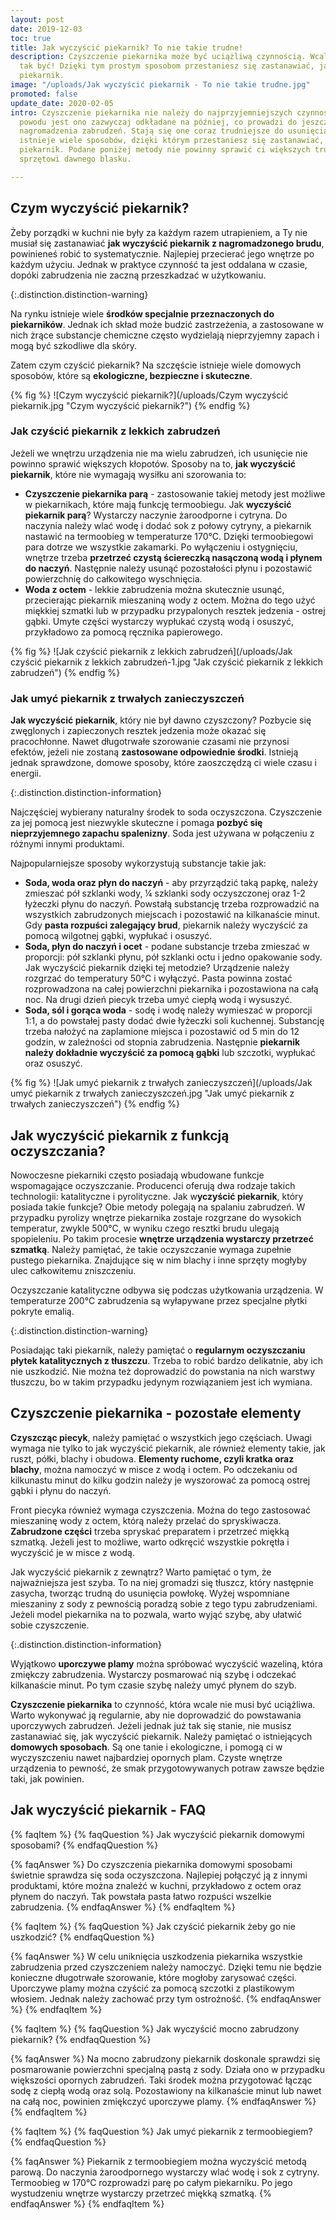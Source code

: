 ```yaml
---
layout: post
date: 2019-12-03
toc: true
title: Jak wyczyścić piekarnik? To nie takie trudne!
description: Czyszczenie piekarnika może być uciążliwą czynnością. Wcale nie musi
  tak być! Dzięki tym prostym sposobom przestaniesz się zastanawiać, jak wyczyścić
  piekarnik.
image: "/uploads/Jak wyczyścić piekarnik - To nie takie trudne.jpg"
promoted: false
update_date: 2020-02-05
intro: Czyszczenie piekarnika nie należy do najprzyjemniejszych czynności. Z tego
  powodu jest ono zazwyczaj odkładane na później, co prowadzi do jeszcze większego
  nagromadzenia zabrudzeń. Stają się one coraz trudniejsze do usunięcia. Na szczęście
  istnieje wiele sposobów, dzięki którym przestaniesz się zastanawiać, jak wyczyścić
  piekarnik. Podane poniżej metody nie powinny sprawić ci większych trudności w przywróceniu
  sprzętowi dawnego blasku.

---
```

## Czym wyczyścić piekarnik?

Żeby porządki w kuchni nie były za każdym razem utrapieniem, a Ty nie musiał się zastanawiać **jak wyczyścić piekarnik z nagromadzonego brudu**, powinieneś robić to systematycznie. Najlepiej przecierać jego wnętrze po każdym użyciu. Jednak w praktyce czynność ta jest oddalana w czasie, dopóki zabrudzenia nie zaczną przeszkadzać w użytkowaniu.

{:.distinction.distinction-warning}

Na rynku istnieje wiele **środków specjalnie przeznaczonych do piekarników**. Jednak ich skład może budzić zastrzeżenia, a zastosowane w nich żrące substancje chemiczne często wydzielają nieprzyjemny zapach i mogą być szkodliwe dla skóry.

Zatem czym czyścić piekarnik? Na szczęście istnieje wiele domowych sposobów, które są **ekologiczne, bezpieczne i skuteczne**.

{% fig %}
![Czym wyczyścić piekarnik?](/uploads/Czym wyczyścić piekarnik.jpg "Czym wyczyścić piekarnik?")
{% endfig %}

### Jak czyścić piekarnik z lekkich zabrudzeń

Jeżeli we wnętrzu urządzenia nie ma wielu zabrudzeń, ich usunięcie nie powinno sprawić większych kłopotów. Sposoby na to, **jak wyczyścić piekarnik**, które nie wymagają wysiłku ani szorowania to:

* **Czyszczenie piekarnika parą** - zastosowanie takiej metody jest możliwe w piekarnikach, które mają funkcję termoobiegu. Jak **wyczyścić piekarnik parą**? Wystarczy naczynie żaroodporne i cytryna. Do naczynia należy wlać wodę i dodać sok z połowy cytryny, a piekarnik nastawić na termoobieg w temperaturze 170°C. Dzięki termoobiegowi para dotrze we wszystkie zakamarki. Po wyłączeniu i ostygnięciu, wnętrze trzeba **przetrzeć czystą ściereczką nasączoną wodą i płynem do naczyń**. Następnie należy usunąć pozostałości płynu i pozostawić powierzchnię do całkowitego wyschnięcia.
* **Woda z octem** - lekkie zabrudzenia można skutecznie usunąć, przecierając piekarnik mieszaniną wody z octem. Można do tego użyć miękkiej szmatki lub w przypadku przypalonych resztek jedzenia - ostrej gąbki. Umyte części wystarczy wypłukać czystą wodą i osuszyć, przykładowo za pomocą ręcznika papierowego.

{% fig %}
![Jak czyścić piekarnik z lekkich zabrudzeń](/uploads/Jak czyścić piekarnik z lekkich zabrudzeń-1.jpg "Jak czyścić piekarnik z lekkich zabrudzeń")
{% endfig %}

### Jak umyć piekarnik z trwałych zanieczyszczeń

**Jak wyczyścić piekarnik**, który nie był dawno czyszczony? Pozbycie się zwęglonych i zapieczonych resztek jedzenia może okazać się pracochłonne. Nawet długotrwałe szorowanie czasami nie przynosi efektów, jeżeli nie zostaną **zastosowane odpowiednie środki**. Istnieją jednak sprawdzone, domowe sposoby, które zaoszczędzą ci wiele czasu i energii.

{:.distinction.distinction-information}

Najczęściej wybierany naturalny środek to soda oczyszczona. Czyszczenie za jej pomocą jest niezwykle skuteczne i pomaga **pozbyć się nieprzyjemnego zapachu spalenizny**. Soda jest używana w połączeniu z różnymi innymi produktami.

Najpopularniejsze sposoby wykorzystują substancje takie jak:

* **Soda, woda oraz płyn do naczyń** - aby przyrządzić taką papkę, należy zmieszać pół szklanki wody, ¼ szklanki sody oczyszczonej oraz 1-2 łyżeczki płynu do naczyń. Powstałą substancję trzeba rozprowadzić na wszystkich zabrudzonych miejscach i pozostawić na kilkanaście minut. Gdy **pasta rozpuści zalegający brud**, piekarnik należy wyczyścić za pomocą wilgotnej gąbki, wypłukać i osuszyć.
* **Soda, płyn do naczyń i ocet** - podane substancje trzeba zmieszać w proporcji: pół szklanki płynu, pół szklanki octu i jedno opakowanie sody. Jak wyczyścić piekarnik dzięki tej metodzie? Urządzenie należy rozgrzać do temperatury 50°C i wyłączyć. Pasta powinna zostać rozprowadzona na całej powierzchni piekarnika i pozostawiona na całą noc. Na drugi dzień piecyk trzeba umyć ciepłą wodą i wysuszyć.
* **Soda, sól i gorąca woda** - sodę i wodę należy wymieszać w proporcji 1:1, a do powstałej pasty dodać dwie łyżeczki soli kuchennej. Substancję trzeba nałożyć na zaplamione miejsca i pozostawić od 5 min do 12 godzin, w zależności od stopnia zabrudzenia. Następnie **piekarnik należy dokładnie wyczyścić za pomocą gąbki** lub szczotki, wypłukać oraz osuszyć.

{% fig %}
![Jak umyć piekarnik z trwałych zanieczyszczeń](/uploads/Jak umyć piekarnik z trwałych zanieczyszczeń.jpg "Jak umyć piekarnik z trwałych zanieczyszczeń")
{% endfig %}

## Jak wyczyścić piekarnik z funkcją oczyszczania?

Nowoczesne piekarniki często posiadają wbudowane funkcje wspomagające oczyszczanie. Producenci oferują dwa rodzaje takich technologii: katalityczne i pyrolityczne. Jak w**yczyścić piekarnik**, który posiada takie funkcje? Obie metody polegają na spalaniu zabrudzeń. W przypadku pyrolizy wnętrze piekarnika zostaje rozgrzane do wysokich temperatur, zwykle 500°C, w wyniku czego resztki brudu ulegają spopieleniu. Po takim procesie **wnętrze urządzenia wystarczy przetrzeć szmatką**. Należy pamiętać, że takie oczyszczanie wymaga zupełnie pustego piekarnika. Znajdujące się w nim blachy i inne sprzęty mogłyby ulec całkowitemu zniszczeniu.

Oczyszczanie katalityczne odbywa się podczas użytkowania urządzenia. W temperaturze 200°C zabrudzenia są wyłapywane przez specjalne płytki pokryte emalią.

{:.distinction.distinction-warning}

Posiadając taki piekarnik, należy pamiętać o **regularnym oczyszczaniu płytek katalitycznych z tłuszczu**. Trzeba to robić bardzo delikatnie, aby ich nie uszkodzić. Nie można też doprowadzić do powstania na nich warstwy tłuszczu, bo w takim przypadku jedynym rozwiązaniem jest ich wymiana.

## Czyszczenie piekarnika - pozostałe elementy

**Czyszcząc piecyk**, należy pamiętać o wszystkich jego częściach. Uwagi wymaga nie tylko to jak wyczyścić piekarnik, ale również elementy takie, jak ruszt, półki, blachy i obudowa. **Elementy ruchome, czyli kratka oraz blachy**, można namoczyć w misce z wodą i octem. Po odczekaniu od kilkunastu minut do kilku godzin należy je wyszorować za pomocą ostrej gąbki i płynu do naczyń.

Front piecyka również wymaga czyszczenia. Można do tego zastosować mieszaninę wody z octem, którą należy przelać do spryskiwacza. **Zabrudzone części** trzeba spryskać preparatem i przetrzeć miękką szmatką. Jeżeli jest to możliwe, warto odkręcić wszystkie pokrętła i wyczyścić je w misce z wodą.

Jak wyczyścić piekarnik z zewnątrz? Warto pamiętać o tym, że najważniejsza jest szyba. To na niej gromadzi się tłuszcz, który następnie zasycha, tworząc trudną do usunięcia powłokę. Wyżej wspomniane mieszaniny z sody z pewnością poradzą sobie z tego typu zabrudzeniami. Jeżeli model piekarnika na to pozwala, warto wyjąć szybę, aby ułatwić sobie czyszczenie.

{:.distinction.distinction-information}

Wyjątkowo **uporczywe plamy** można spróbować wyczyścić wazeliną, która zmiękczy zabrudzenia. Wystarczy posmarować nią szybę i odczekać kilkanaście minut. Po tym czasie szybę należy umyć płynem do szyb.

**Czyszczenie piekarnika** to czynność, która wcale nie musi być uciążliwa. Warto wykonywać ją regularnie, aby nie doprowadzić do powstawania uporczywych zabrudzeń. Jeżeli jednak już tak się stanie, nie musisz zastanawiać się, jak wyczyścić piekarnik. Należy pamiętać o istniejących **domowych sposobach**. Są one tanie i ekologiczne, i pomogą ci w wyczyszczeniu nawet najbardziej opornych plam. Czyste wnętrze urządzenia to pewność, że smak przygotowywanych potraw zawsze będzie taki, jak powinien.

## Jak wyczyścić piekarnik - FAQ

{% faqItem %}
{% faqQuestion %}
Jak wyczyścić piekarnik domowymi sposobami?
{% endfaqQuestion %}

{% faqAnswer %}
Do czyszczenia piekarnika domowymi sposobami świetnie sprawdza się soda oczyszczona. Najlepiej połączyć ją z innymi produktami, które można znaleźć w kuchni, przykładowo z octem oraz płynem do naczyń. Tak powstała pasta łatwo rozpuści wszelkie zabrudzenia.
{% endfaqAnswer %}
{% endfaqItem %}

{% faqItem %}
{% faqQuestion %}
Jak czyścić piekarnik żeby go nie uszkodzić?
{% endfaqQuestion %}

{% faqAnswer %}
W celu uniknięcia uszkodzenia piekarnika wszystkie zabrudzenia przed czyszczeniem należy namoczyć. Dzięki temu nie będzie konieczne długotrwałe szorowanie, które mogłoby zarysować części. Uporczywe plamy można czyścić za pomocą szczotki z plastikowym włosiem. Jednak należy zachować przy tym ostrożność.
{% endfaqAnswer %}
{% endfaqItem %}

{% faqItem %}
{% faqQuestion %}
Jak wyczyścić mocno zabrudzony piekarnik?
{% endfaqQuestion %}

{% faqAnswer %}
Na mocno zabrudzony piekarnik doskonale sprawdzi się posmarowanie powierzchni specjalną pastą z sody. Działa ono w przypadku większości opornych zabrudzeń. Taki środek można przygotować łącząc sodę z ciepłą wodą oraz solą. Pozostawiony na kilkanaście minut lub nawet na całą noc, powinien zmiękczyć uporczywe plamy.
{% endfaqAnswer %}
{% endfaqItem %}

{% faqItem %}
{% faqQuestion %}
Jak umyć piekarnik z termoobiegiem?
{% endfaqQuestion %}

{% faqAnswer %}
Piekarnik z termoobiegiem można wyczyścić metodą parową. Do naczynia żaroodpornego wystarczy wlać wodę i sok z cytryny. Termoobieg w 170°C rozprowadzi parę po całym piekarniku. Po jego wystudzeniu wnętrze wystarczy przetrzeć miękką szmatką.
{% endfaqAnswer %}
{% endfaqItem %}